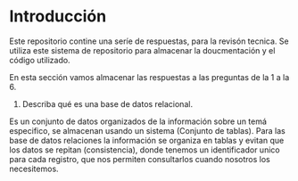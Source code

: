 # Introducción
Este repositorio contine una seríe de respuestas, para la revisón tecnica. Se utiliza este sistema de repositorio para almacenar la doucmentación y el código utilizado.

En esta sección vamos almacenar las respuestas a las preguntas de la 1 a la 6.


1.	Describa qué es una base de datos relacional.

Es un conjunto de datos organizados de la información sobre un temá especifico, se almacenan usando un sistema (Conjunto de tablas). Para las base de datos relaciones la información se organiza en tablas y evitan que los datos se repitan (consistencia), donde tenemos un identificador unico para cada registro, que nos permiten consultarlos cuando nosotros los necesitemos.



